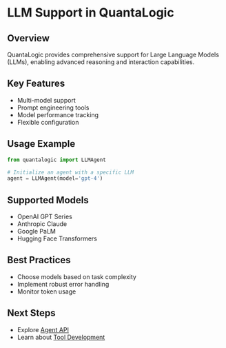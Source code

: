# LLM Support in QuantaLogic

## Overview
QuantaLogic provides comprehensive support for Large Language Models (LLMs), enabling advanced reasoning and interaction capabilities.

## Key Features
- Multi-model support
- Prompt engineering tools
- Model performance tracking
- Flexible configuration

## Usage Example

```python
from quantalogic import LLMAgent

# Initialize an agent with a specific LLM
agent = LLMAgent(model='gpt-4')
```

## Supported Models
- OpenAI GPT Series
- Anthropic Claude
- Google PaLM
- Hugging Face Transformers

## Best Practices
- Choose models based on task complexity
- Implement robust error handling
- Monitor token usage

## Next Steps
- Explore [Agent API](/api/agent)
- Learn about [Tool Development](/best-practices/tool-development)
